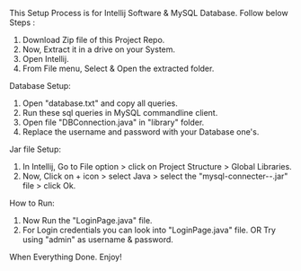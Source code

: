 This Setup Process is for Intellij Software & MySQL Database. Follow below Steps :

1. Download Zip file of this Project Repo.
2. Now, Extract it in a drive on your System.
3. Open Intellij.
4. From File menu, Select & Open the extracted folder.

Database Setup:
1. Open "database.txt" and copy all queries.
2. Run these sql queries in MySQL commandline client.
3. Open file "DBConnection.java" in "library" folder.
4. Replace the username and password with your Database one's.

Jar file Setup:
1. In Intellij, Go to File option > click on Project Structure > Global Libraries.
2. Now, Click on + icon > select Java > select the "mysql-connecter-*-*.jar" file > click Ok.

How to Run:
1. Now Run the "LoginPage.java" file.
2. For Login credentials you can look into "LoginPage.java" file. OR Try using "admin" as username & password.

When Everything Done. Enjoy!
